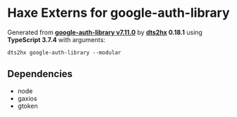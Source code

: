 # Haxe Externs for google-auth-library

Generated from **[google-auth-library v7.11.0](https://github.com/googleapis/google-auth-library-nodejs#readme)** by **[dts2hx](https://github.com/haxiomic/dts2hx) 0.18.1** using **TypeScript 3.7.4** with arguments:

	dts2hx google-auth-library --modular

## Dependencies
- node
- gaxios
- gtoken
